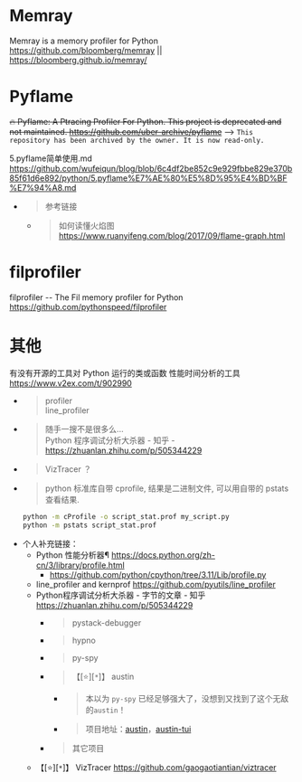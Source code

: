 
# Memray

Memray is a memory profiler for Python https://github.com/bloomberg/memray || https://bloomberg.github.io/memray/

# Pyflame

~~🔥 Pyflame: A Ptracing Profiler For Python. This project is deprecated and not maintained. https://github.com/uber-archive/pyflame~~  -->  `This repository has been archived by the owner. It is now read-only.`

5.pyflame简单使用.md https://github.com/wufeiqun/blog/blob/6c4df2be852c9e929fbbe829e370b85f61d6e892/python/5.pyflame%E7%AE%80%E5%8D%95%E4%BD%BF%E7%94%A8.md
- > 参考链接
  * > 如何读懂火焰图 https://www.ruanyifeng.com/blog/2017/09/flame-graph.html

# filprofiler

filprofiler -- The Fil memory profiler for Python https://github.com/pythonspeed/filprofiler

# 其他

有没有开源的工具对 Python 运行的类或函数 性能时间分析的工具 https://www.v2ex.com/t/902990
- > profiler <br> line_profiler
- > 随手一搜不是很多么... <br> Python 程序调试分析大杀器 - 知乎 - https://zhuanlan.zhihu.com/p/505344229
- > VizTracer ？
- > python 标准库自带 cprofile, 结果是二进制文件, 可以用自带的 pstats 查看结果.
  ```sh
  python -m cProfile -o script_stat.prof my_script.py
  python -m pstats script_stat.prof
  ```
- 个人补充链接：
  * Python 性能分析器¶ https://docs.python.org/zh-cn/3/library/profile.html
    + https://github.com/python/cpython/tree/3.11/Lib/profile.py
  * line_profiler and kernprof https://github.com/pyutils/line_profiler
  * Python程序调试分析大杀器 - 字节的文章 - 知乎 https://zhuanlan.zhihu.com/p/505344229
    + > pystack-debugger
    + > hypno
    + > py-spy
    + > 【[:star:][`*`]】 austin
      - > 本以为 `py-spy` 已经足够强大了，没想到又找到了这个无敌的`austin`！
      - > 项目地址：[austin](https://github.com/P403n1x87/austin)，[austin-tui](https://github.com/p403n1x87/austin-tui)
    + > 其它项目
  * 【[:star:][`*`]】 VizTracer https://github.com/gaogaotiantian/viztracer
